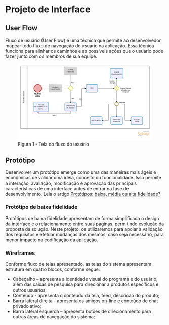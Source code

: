
# Projeto de Interface

## User Flow

Fluxo de usuário (User Flow) é uma técnica que permite ao desenvolvedor mapear todo fluxo de navegação do usuário na aplicação. Essa técnica funciona para alinhar os caminhos e as possíveis ações que o usuário pode fazer junto com os membros de sua equipe.

<figure> 
  <img src="https://github.com/heniofontes/fluxoUsuario/blob/main/Fluxo_Usuario.png"
    <figcaption>Figura 1 - Tela do fluxo do usuário </figcaption>
</figure> 

## Protótipo

Desenvolver um protótipo emerge como uma das maneiras mais ágeis e econômicas de validar uma ideia, conceito ou funcionalidade. Isso permite a interação, avaliação, modificação e aprovação das principais características de uma interface antes de entrar na fase de desenvolvimento. Leia o artigo [Protótipos: baixa, média ou alta fidelidade?](https://medium.com/ladies-that-ux-br/prot%C3%B3tipos-baixa-m%C3%A9dia-ou-alta-fidelidade-71d897559135).

### Protótipo de baixa fidelidade

Protótipos de baixa fidelidade apresentam de forma simplificada o design da interface e o relacionamento entre suas páginas, permitindo evolução da proposta da solução. Neste projeto, os utilizaremos para apoiar a validação dos requisitos e efetuar mudanças dos mesmos, caso seja necessário, para menor impacto na codificação da aplicação.

### Wireframes


Conforme fluxo de telas apresentado, as telas do sistema apresentam estrutura em quatro blocos, conforme segue: 

- Cabeçalho – apresenta a identidade visual do programa e do usuário, além das caixas de pesquisa para direcionar a produtos específicos e outros usuários;
- Conteúdo - apresenta o conteúdo da tela, feed, descrição do produto;
- Barra lateral direita - apresenta os amigos on-line e conteúdo de chat privado ativo;
- Barra lateral esquerda – apresenta botões de direcionamento para outras áreas de navegação do sistema; 







